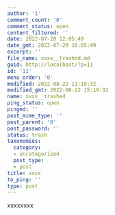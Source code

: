 ```yaml
---
author: '1'
comment_count: '0'
comment_status: open
content_filtered: ''
date: 2022-07-20 12:05:49
date_gmt: 2022-07-20 16:05:49
excerpt: ''
file_name: xxxx__trashed.md
guid: http://localhost/?p=11
id: '11'
menu_order: '0'
modified: 2022-08-22 11:19:32
modified_gmt: 2022-08-22 15:19:32
name: xxxx__trashed
ping_status: open
pinged: ''
post_mime_type: ''
post_parent: '0'
post_password: ''
status: trash
taxonomies:
  category:
  - uncategorized
  post_type:
  - post
title: xxxx
to_ping: ''
type: post
---
```

<!-- wp:paragraph -->
<p>xxxxxxxx</p>
<!-- /wp:paragraph -->